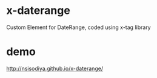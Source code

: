 x-daterange
===========

Custom Element for DateRange, coded using x-tag library


demo
======

http://nsisodiya.github.io/x-daterange/


